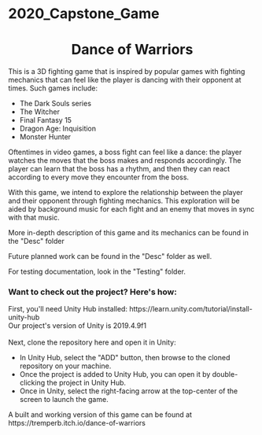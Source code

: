 # 2020_Capstone_Game

<h1 align="center">Dance of Warriors</h1>

This is a 3D fighting game that is inspired by popular games with fighting mechanics that can feel like the player is dancing with their opponent at times. Such games include: <p><ul><li>The Dark Souls series</li><li>The Witcher</li><li>Final Fantasy 15</li><li>Dragon Age: Inquisition</li><li>Monster Hunter</li></ul>
<p>
Oftentimes in video games, a boss fight can feel like a dance: the player watches the moves that the boss makes and responds accordingly. The player can learn that the boss has a rhythm, and then they can react according to every move they encounter from the boss.
<p>
With this game, we intend to explore the relationship between the player and their opponent through fighting mechanics. This exploration will be aided by background music for each fight and an enemy that moves in sync with that music.
<p>
More in-depth description of this game and its mechanics can be found in the "Desc" folder
<p><p>
Future planned work can be found in the "Desc" folder as well.
<p><p>
For testing documentation, look in the "Testing" folder.
<p>
<h3>Want to check out the project? Here's how:</h3>
<p>
First, you'll need Unity Hub installed: https://learn.unity.com/tutorial/install-unity-hub<br>
Our project's version of Unity is 2019.4.9f1<br>
<br>
Next, clone the repository here and open it in Unity:<br>
<ul>
<li>In Unity Hub, select the "ADD" button, then browse to the cloned repository on your machine.</li>
<li>Once the project is added to Unity Hub, you can open it by double-clicking the project in Unity Hub.</li>
<li>Once in Unity, select the right-facing arrow at the top-center of the screen to launch the game.</li>
</ul>
A built and working version of this game can be found at https://tremperb.itch.io/dance-of-warriors
